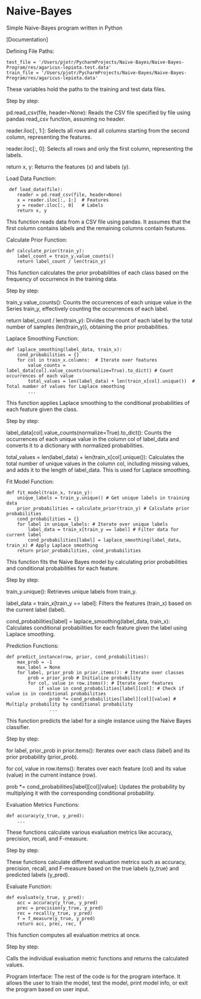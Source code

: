 # Naive-Bayes
Simple Naive-Bayes program written in Python 

[Documentation]

  Defining File Paths:

    test_file = '/Users/pjotr/PycharmProjects/Naive-Bayes/Naive-Bayes-Program/res/agaricus-lepiota.test.data'
    train_file = '/Users/pjotr/PycharmProjects/Naive-Bayes/Naive-Bayes-Program/res/agaricus-lepiota.data'
  
    
These variables hold the paths to the training and test data files.

Step by step:

pd.read_csv(file, header=None): Reads the CSV file specified by file using pandas read_csv function, assuming no header.

reader.iloc[:, 1:]: Selects all rows and all columns starting from the second column, representing the features.

reader.iloc[:, 0]: Selects all rows and only the first column, representing the labels.

return x, y: Returns the features (x) and labels (y).

  Load Data Function:

     def load_data(file):
        reader = pd.read_csv(file, header=None)
        x = reader.iloc[:, 1:]  # Features
        y = reader.iloc[:, 0]   # Labels
        return x, y
    
This function reads data from a CSV file using pandas. It assumes that the first column contains labels and the remaining columns contain features.

  Calculate Prior Function:

    def calculate_prior(train_y):
        label_count = train_y.value_counts()  
        return label_count / len(train_y)       
    
This function calculates the prior probabilities of each class based on the frequency of occurrence in the training data.

Step by step: 

train_y.value_counts(): Counts the occurrences of each unique value in the Series train_y, effectively counting the occurrences of each label.

return label_count / len(train_y): Divides the count of each label by the total number of samples (len(train_y)), obtaining the prior probabilities.

  Laplace Smoothing Function:

    def laplace_smoothing(label_data, train_x):
        cond_probabilities = {}
        for col in train_x.columns:  # Iterate over features
            value_counts = label_data[col].value_counts(normalize=True).to_dict() # Count occurrences of each value
            total_values = len(label_data) + len(train_x[col].unique())  # Total number of values for Laplace smoothing
            ...
        
This function applies Laplace smoothing to the conditional probabilities of each feature given the class.

Step by step:

label_data[col].value_counts(normalize=True).to_dict(): Counts the occurrences of each unique value in the column col of label_data and converts it to a dictionary with normalized probabilities.

total_values = len(label_data) + len(train_x[col].unique()): Calculates the total number of unique values in the column col, including missing values, and adds it to the length of label_data. This is used for Laplace smoothing.

  Fit Model Function:

    def fit_model(train_x, train_y):
        unique_labels = train_y.unique() # Get unique labels in training data
        prior_probabilities = calculate_prior(train_y) # Calculate prior probabilities
        cond_probabilities = {}
        for label in unique_labels: # Iterate over unique labels
            label_data = train_x[train_y == label] # Filter data for current label
            cond_probabilities[label] = laplace_smoothing(label_data, train_x) # Apply Laplace smoothing
        return prior_probabilities, cond_probabilities
    
This function fits the Naive Bayes model by calculating prior probabilities and conditional probabilities for each feature.

Step by step:

train_y.unique(): Retrieves unique labels from train_y.

label_data = train_x[train_y == label]: Filters the features (train_x) based on the current label (label).

cond_probabilities[label] = laplace_smoothing(label_data, train_x): Calculates conditional probabilities for each feature given the label using Laplace smoothing.

  Prediction Functions:

    def predict_instance(row, prior, cond_probabilities):
        max_prob = -1
        max_label = None
        for label, prior_prob in prior.items(): # Iterate over classes
            prob = prior_prob # Initialize probability
            for col, value in row.items(): # Iterate over features
                if value in cond_probabilities[label][col]: # Check if value is in conditional probabilities
                    prob *= cond_probabilities[label][col][value] # Multiply probability by conditional probability
                    ...
                    
This function predicts the label for a single instance using the Naive Bayes classifier.

Step by step:

for label, prior_prob in prior.items(): Iterates over each class (label) and its prior probability (prior_prob).

for col, value in row.items(): Iterates over each feature (col) and its value (value) in the current instance (row).

prob *= cond_probabilities[label][col][value]: Updates the probability by multiplying it with the corresponding conditional probability.

  Evaluation Metrics Functions:

    def accuracy(y_true, y_pred):
        ...
    
These functions calculate various evaluation metrics like accuracy, precision, recall, and F-measure.

Step by step:

These functions calculate different evaluation metrics such as accuracy, precision, recall, and F-measure based on the true labels (y_true) and predicted labels (y_pred).

  Evaluate Function:
  
    def evaluate(y_true, y_pred):
        acc = accuracy(y_true, y_pred)
        prec = precision(y_true, y_pred)
        rec = recall(y_true, y_pred)
        f = f_measure(y_true, y_pred)
        return acc, prec, rec, f
    
This function computes all evaluation metrics at once.

Step by step:

Calls the individual evaluation metric functions and returns the calculated values.

  Program Interface:
The rest of the code is for the program interface. It allows the user to train the model, test the model, print model info, or exit the program based on user input.
